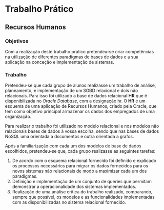 # Trabalho Prático
## Recursos Humanos

### Objetivos
Com a realização deste trabalho prático pretendeu-se criar competências na utilização de diferentes paradigmas de bases de dados e a sua aplicação na conceção e implementação de sistemas.

### Trabalho
Pretendeu-se que cada grupo de alunos realizasse um trabalho de análise, planeamento, e implementação de um SGBD relacional e dois não relacionais. Para isso foi utilizado a base de dados relacional **HR** que é disponibilizada no *Oracle Database*, com a designação [hr](hr/). O **HR** é um esquema de uma aplicação de Recursos Humanos, criado pela Oracle, que tem como objetivo principal armazenar os dados dos empregados de uma organização.

Para realizar o trabalho foi utilizado no modelo relacional e nos modelos não relacionais bases de dados à vossa escolha, sendo que nas bases de dados NoSQL uma orientada a documentos e outra orientada a grafos.

Após a familiarização com cada um dos modelos de base de dados escolhidos, pretendeu-se que, cada grupo realizasse as seguintes tarefas:
1. De acordo com o esquema relacional fornecido foi definido e explicado os processos necessários para migrar os dados fornecidos para os novos sistemas não relacionais de modo a maximizar cada um dos paradigmas.
2. Definição e implementação de um conjunto de queries que permitam demonstrar a operacionalidade dos sistemas implementados.
3. Realização de uma análise crítica do trabalho realizado, comparando, sempre que possível, os modelos e as funcionalidades implementadas com as disponibilizadas no sistema relacional fornecido.